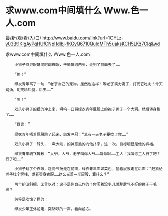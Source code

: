 # 求www.com中间填什么 Www.色一人.com

最/新/观/看/入/口/ http://www.baidu.com/link?url=1CYLz-y03Bt1KIgAyPqHUfCNpIIdlbj-fKGyQ6710QuIdMTh5uaksKCH5LKz7CIq&wd

求www.com中间填什么 Www.色一人.com

        小狮子四只眼睛同时翻白眼，干脆快跑两步，走到了前面去了……

        “擦！”

        绿衣青年骂了一句：“老子自己的宠物，居然也这样！等老子实力高了，打死它吃肉！今天炖汤，明天啃后腿，后天……”

        “呜！”

        双头小狮子凶猛的冲上来，啊呜一口将绿衣青年屁股上的袍子撕了一个大洞。然后转身跑了……

        “我曹！”

        绿衣青年捂着屁股跳了起来，怒发冲冠：“总有一天老子要吃了你……”

        双头小狮子一转头，一声大吼，凶神恶煞的向他扑来，这一次，目标明显是他的裤裆。

        绿衣青年魂飞魄散：“大爷，大爷，老子叫你大爷……饶命啊……主人！我叫你主人行了吧？行了吧……”

        小狮子翻了个白眼，趾高气扬走在前面，绿衣青年面如菜色，捂着屁股走在后面：“赶紧给老子找个客栈，或者买身衣服……这么光着一半屁股，算什么？”

        两个护卫斜眼，无言以对：这不是你自己作的？你闲着没事儿惹那脾气不好的狮子干毛线？

        纯粹是吃饱了撑的！

        绿衣少年正外前走，突然咦的一声，看向前方。 

